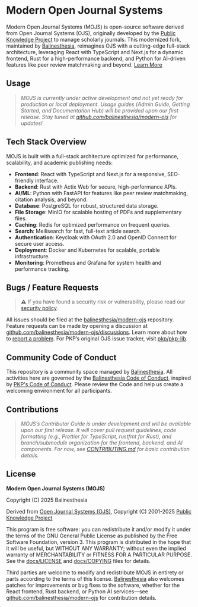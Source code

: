 # Modern Open Journal Systems

<!-- Build Status badge to be added once CI is set up -->
<!-- [![Build Status](https://github.com/balinesthesia/modern-ojs/actions/workflows/main.yml/badge.svg)](https://github.com/balinesthesia/modern-ojs/actions/workflows/main.yml) -->

Modern Open Journal Systems (MOJS) is open-source software derived from Open Journal Systems (OJS), originally developed by the [Public Knowledge Project](https://pkp.sfu.ca/) to manage scholarly journals. This modernized fork, maintained by [Balinesthesia](https://website.anestesiudayana.com/), reimagines OJS with a cutting-edge full-stack architecture, leveraging React with TypeScript and Next.js for a dynamic frontend, Rust for a high-performance backend, and Python for AI-driven features like peer review matchmaking and beyond. [Learn More](https://github.com/balinesthesia/modern-ojs)

## Usage

> *MOJS is currently under active development and not yet ready for production or local deployment. Usage guides (Admin Guide, Getting Started, and Documentation Hub) will be provided upon our first release. Stay tuned at [github.com/balinesthesia/modern-ojs](https://github.com/balinesthesia/modern-ojs) for updates!*

## Tech Stack Overview

MOJS is built with a full-stack architecture optimized for performance, scalability, and academic publishing needs:

- **Frontend**: React with TypeScript and Next.js for a responsive, SEO-friendly interface.
- **Backend**: Rust with Actix Web for secure, high-performance APIs.
- **AI/ML**: Python with FastAPI for features like peer review matchmaking, citation analysis, and beyond.
- **Database**: PostgreSQL for robust, structured data storage.
- **File Storage**: MinIO for scalable hosting of PDFs and supplementary files.
- **Caching**: Redis for optimized performance on frequent queries.
- **Search**: Meilisearch for fast, full-text article search.
- **Authentication**: Keycloak with OAuth 2.0 and OpenID Connect for secure user access.
- **Deployment**: Docker and Kubernetes for scalable, portable infrastructure.
- **Monitoring**: Prometheus and Grafana for system health and performance tracking.

## Bugs / Feature Requests

> ⚠️ If you have found a security risk or vulnerability, please read our [security policy](./SECURITY.md).

All issues should be filed at the [balinesthesia/modern-ojs](https://github.com/balinesthesia/modern-ojs/issues) repository. Feature requests can be made by opening a discussion at [github.com/balinesthesia/modern-ojs/discussions](https://github.com/balinesthesia/modern-ojs/discussions). Learn more about how to [report a problem](https://github.com/balinesthesia/modern-ojs/blob/main/CONTRIBUTING.md#report-a-problem). For PKP’s original OJS issue tracker, visit [pkp/pkp-lib](https://github.com/pkp/pkp-lib/issues/).

## Community Code of Conduct

This repository is a community space managed by [Balinesthesia](https://website.anestesiudayana.com/). All activities here are governed by the [Balinesthesia Code of Conduct](CODE_OF_CONDUCT.md), inspired by [PKP's Code of Conduct](https://pkp.sfu.ca/code-of-conduct/). Please review the Code and help us create a welcoming environment for all participants.

## Contributions

> *MOJS’s Contributor Guide is under development and will be available upon our first release. It will cover pull request guidelines, code formatting (e.g., Prettier for TypeScript, rustfmt for Rust), and branch/submodule organization for the frontend, backend, and AI components. For now, see [CONTRIBUTING.md](./docs/CONTRIBUTING.md) for basic contribution details.*

## License

**Modern Open Journal Systems (MOJS)**

Copyright (C) 2025 Balinesthesia

Derived from [Open Journal Systems (OJS)](https://pkp.sfu.ca/software/ojs/), Copyright (C) 2001-2025 [Public Knowledge Project](https://pkp.sfu.ca/)

This program is free software: you can redistribute it and/or modify it under the terms of the GNU General Public License as published by the Free Software Foundation, version 3. This program is distributed in the hope that it will be useful, but WITHOUT ANY WARRANTY; without even the implied warranty of MERCHANTABILITY or FITNESS FOR A PARTICULAR PURPOSE. See the [docs/LICENSE](./docs/LICENSE) and [docs/COPYING](./docs/COPYING) files for details.

Third parties are welcome to modify and redistribute MOJS in entirety or parts according to the terms of this license. [Balinesthesia](https://website.anestesiudayana.com/) also welcomes patches for improvements or bug fixes to the software, whether for the React frontend, Rust backend, or Python AI services—see [github.com/balinesthesia/modern-ojs](https://github.com/balinesthesia/modern-ojs) for contribution details.